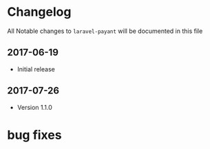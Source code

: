 # Changelog

All Notable changes to `laravel-payant` will be documented in this file

## 2017-06-19
- Initial release

## 2017-07-26
- Version 1.1.0
# bug fixes